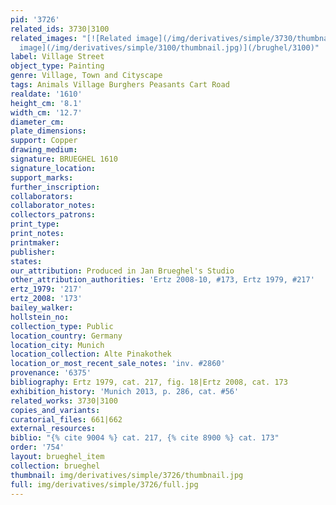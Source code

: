 ```yaml
---
pid: '3726'
related_ids: 3730|3100
related_images: "[![Related image](/img/derivatives/simple/3730/thumbnail.jpg)](/brughel/3730)|[![Related
  image](/img/derivatives/simple/3100/thumbnail.jpg)](/brughel/3100)"
label: Village Street
object_type: Painting
genre: Village, Town and Cityscape
tags: Animals Village Burghers Peasants Cart Road
realdate: '1610'
height_cm: '8.1'
width_cm: '12.7'
diameter_cm: 
plate_dimensions: 
support: Copper
drawing_medium: 
signature: BRUEGHEL 1610
signature_location: 
support_marks: 
further_inscription: 
collaborators: 
collaborator_notes: 
collectors_patrons: 
print_type: 
print_notes: 
printmaker: 
publisher: 
states: 
our_attribution: Produced in Jan Brueghel's Studio
other_attribution_authorities: 'Ertz 2008-10, #173, Ertz 1979, #217'
ertz_1979: '217'
ertz_2008: '173'
bailey_walker: 
hollstein_no: 
collection_type: Public
location_country: Germany
location_city: Munich
location_collection: Alte Pinakothek
location_or_most_recent_sale_notes: 'inv. #2860'
provenance: '6375'
bibliography: Ertz 1979, cat. 217, fig. 18|Ertz 2008, cat. 173
exhibition_history: 'Munich 2013, p. 286, cat. #56'
related_works: 3730|3100
copies_and_variants: 
curatorial_files: 661|662
external_resources: 
biblio: "{% cite 9004 %} cat. 217, {% cite 8900 %} cat. 173"
order: '754'
layout: brueghel_item
collection: brueghel
thumbnail: img/derivatives/simple/3726/thumbnail.jpg
full: img/derivatives/simple/3726/full.jpg
---
```

